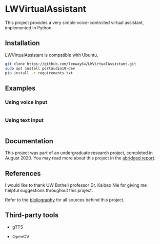# LWVirtualAssistant
This project provides a very simple voice-controlled virtual assistant, implemented in Python.


## Installation
LWVirtualAssistant is compatible with Ubuntu.


```sh
git clone https://github.com/leeway64/LWVirtualAssistant.git
sudo apt install portaudio19-dev
pip install -r requirements.txt

```


## Examples

### Using voice input

```
```


### Using text input

```
```



## Documentation
This project was part of an undergraduate research project, completed in August 2020. You may read
more about this project in the
[abridged report](doc/abridged_report.md).

## References
I would like to thank UW Bothell professor Dr. Kaibao Nie for giving me helpful suggestions
throughout this project.

Refer to the [bibliography](doc/Bibliography.md) for all sources behind this project.


## Third-party tools

- gTTS

- OpenCV

